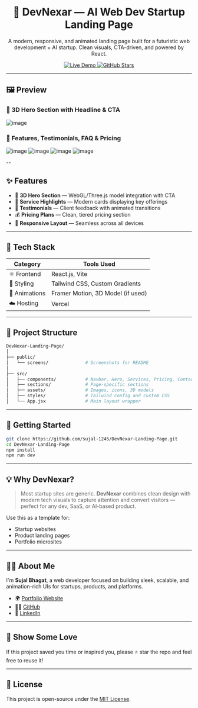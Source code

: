 <h1 align="center">🤖 DevNexar — AI Web Dev Startup Landing Page</h1>
<p align="center">
  A modern, responsive, and animated landing page built for a futuristic web development + AI startup. Clean visuals, CTA-driven, and powered by React.
</p>

<p align="center">
  <a href="https://dev-nexar-landing-page.vercel.app" target="_blank">
    <img src="https://img.shields.io/badge/Live-Demo-00b894?style=for-the-badge&logo=vercel&logoColor=white" alt="Live Demo" />
  </a>
  <a href="https://github.com/sujal-1245/DevNexar-Landing-Page" target="_blank">
    <img src="https://img.shields.io/github/stars/sujal-1245/DevNexar-Landing-Page?style=for-the-badge&logo=github" alt="GitHub Stars" />
  </a>
</p>

---

## 🖼️ Preview

### 🧠 3D Hero Section with Headline & CTA

![image](https://github.com/user-attachments/assets/df21a3e2-bee6-46fc-8906-2390b3889ed6)


### 💼 Features, Testimonials, FAQ & Pricing

![image](https://github.com/user-attachments/assets/0195963a-2705-41eb-a49c-9bf9622f9281)
![image](https://github.com/user-attachments/assets/9e9de1ab-883a-4d3b-ab27-244a847aa283)
![image](https://github.com/user-attachments/assets/f5202d7f-fc21-4329-9e61-a9418ac16baa)
![image](https://github.com/user-attachments/assets/26766795-9f18-46c6-bb85-5f6bd8c0acf9)

--

## ✨ Features

* 🧠 **3D Hero Section** — WebGL/Three.js model integration with CTA
* 🚀 **Service Highlights** — Modern cards displaying key offerings
* 💬 **Testimonials** — Client feedback with animated transitions
* 💰 **Pricing Plans** — Clean, tiered pricing section
* 📱 **Responsive Layout** — Seamless across all devices

---

## 🧱 Tech Stack

| Category      | Tools Used                        |
| ------------- | --------------------------------- |
| ⚛️ Frontend   | React.js, Vite                    |
| 🎨 Styling    | Tailwind CSS, Custom Gradients    |
| 🎥 Animations | Framer Motion, 3D Model (if used) |
| ☁️ Hosting    | Vercel                            |

---

## 📁 Project Structure

```bash
DevNexar-Landing-Page/
│
├── public/
│   └── screens/              # Screenshots for README
│
├── src/
│   ├── components/           # Navbar, Hero, Services, Pricing, Contact
│   ├── sections/             # Page-specific sections
│   ├── assets/               # Images, icons, 3D models
│   ├── styles/               # Tailwind config and custom CSS
│   └── App.jsx               # Main layout wrapper
```

---

## 🚀 Getting Started

```bash
git clone https://github.com/sujal-1245/DevNexar-Landing-Page.git
cd DevNexar-Landing-Page
npm install
npm run dev
```

---

## 💡 Why DevNexar?

> Most startup sites are generic.
> **DevNexar** combines clean design with modern tech visuals to capture attention and convert visitors — perfect for any dev, SaaS, or AI-based product.

Use this as a template for:

* Startup websites
* Product landing pages
* Portfolio microsites

---

## 🙋‍♂️ About Me

I'm **Sujal Bhagat**, a web developer focused on building sleek, scalable, and animation-rich UIs for startups, products, and platforms.

* 🌍 [Portfolio Website](https://sujal-bhagat.vercel.app)
* 🧑‍💻 [GitHub](https://github.com/sujal-1245)
* 💼 [LinkedIn](https://linkedin.com/in/sujal-bhagat-sdb1245)

---

## 🫶 Show Some Love

If this project saved you time or inspired you, please ⭐️ star the repo and feel free to reuse it!

---

## 📜 License

This project is open-source under the [MIT License](LICENSE).
